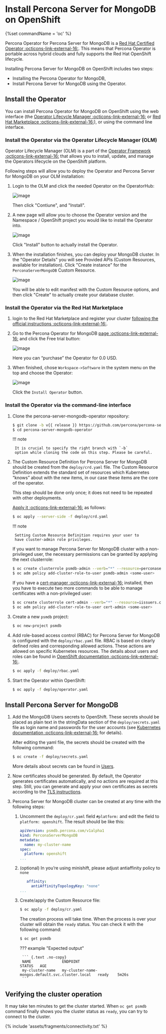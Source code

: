 # Install Percona Server for MongoDB on OpenShift

{%set commandName = 'oc' %}

Percona Operator for Percona Server for MongoDB is a [Red Hat Certified Operator  :octicons-link-external-16:](https://connect.redhat.com/en/partner-with-us/red-hat-openshift-certification). This means that Percona Operator is portable across hybrid clouds and fully supports the Red Hat OpenShift lifecycle.

Installing Percona Server for MongoDB on OpenShift includes two steps:

* Installing the Percona Operator for MongoDB,
* Install Percona Server for MongoDB using the Operator.

## Install the Operator

You can install Percona Operator for MongoDB on OpenShift using the web interface (the [Operator Lifecycle Manager :octicons-link-external-16:](https://docs.redhat.com/en/documentation/openshift_container_platform/4.2/html/operators/understanding-the-operator-lifecycle-manager-olm#olm-overview_olm-understanding-olm) or [Red Hat Marketplace :octicons-link-external-16:](https://marketplace.redhat.com)), or using the command line interface.

### Install the Operator via the Operator Lifecycle Manager (OLM)

Operator Lifecycle Manager (OLM) is a part of the [Operator Framework :octicons-link-external-16:](https://github.com/operator-framework) that allows you to install, update, and manage the Operators lifecycle on the OpenShift platform.

Following steps will allow you to deploy the Operator and Percona Server for MongoDB on your OLM installation:

1. Login to the OLM and click the needed Operator on the OperatorHub:

    ![image](assets/images/olm1.svg)

    Then click "Contiune", and "Install".

2. A new page will allow you to choose the Operator version and the Namespace / OpenShift project you would like to install the Operator into. 

    ![image](assets/images/olm1.svg)
    
    Click "Install" button to actually install the Operator.

3. When the installation finishes, you can deploy your MongoDB cluster. In the "Operator Details" you will see Provided APIs (Custom Resources, available for installation). Click "Create instance" for the `PerconaServerMongoDB` Custom Resource. 

    ![image](assets/images/olm3.svg)
    
    You will be able to edit manifest with the Custom Resource options, and then click "Create" to actually create your database cluster.

### Install the Operator via the Red Hat Marketplace

1. login to the Red Hat Marketplace and register your cluster [following the official instructions  :octicons-link-external-16:](https://marketplace.redhat.com/en-us/workspace/clusters/add/register).
2. Go to the Percona Operator for MongoDB [page  :octicons-link-external-16:](https://marketplace.redhat.com/en-us/products/percona-server-for-mongodb) and click the Free trial button:

    ![image](assets/images/marketplace-operator-page.png)

    Here you can “purchase” the Operator for 0.0 USD.

3. When finished, chose `Workspace->Software` in the system menu on the top and choose the Operator:

    ![image](assets/images/marketplace-operator-install.png)

    Click the `Install Operator` button.

### Install the Operator via the command-line interface

1. Clone the percona-server-mongodb-operator repository:

    ``` {.bash data-prompt="$" }
    $ git clone -b v{{ release }} https://github.com/percona/percona-server-mongodb-operator
    $ cd percona-server-mongodb-operator
    ```

    !!! note

        It is crucial to specify the right branch with `-b`
        option while cloning the code on this step. Please be careful.

2. The Custom Resource Definition for Percona Server for MongoDB should be
    created from the `deploy/crd.yaml` file. The Custom Resource Definition
    extends the standard set of resources which Kubernetes “knows” about with the
    new items, in our case these items are the core of the operator.

    This step should be done only once; it does not need to be repeated with other deployments.

    [Apply it  :octicons-link-external-16:](https://kubernetes.io/docs/reference/using-api/server-side-apply/)
    as follows:

    ``` {.bash data-prompt="$" }
    $ oc apply --server-side -f deploy/crd.yaml
    ```

    !!! note

        Setting Custom Resource Definition requires your user to
        have cluster-admin role privileges.

    If you want to manage Percona Server for MongoDB cluster with a
    non-privileged user, the necessary permissions can be granted by applying the
    next clusterrole:

    ``` {.bash data-prompt="$" }
    $ oc create clusterrole psmdb-admin --verb="*" --resource=perconaservermongodbs.psmdb.percona.com,perconaservermongodbs.psmdb.percona.com/status,perconaservermongodbbackups.psmdb.percona.com,perconaservermongodbbackups.psmdb.percona.com/status,perconaservermongodbrestores.psmdb.percona.com,perconaservermongodbrestores.psmdb.percona.com/status
    $ oc adm policy add-cluster-role-to-user psmdb-admin <some-user>
    ```

    If you have a [cert-manager  :octicons-link-external-16:](https://docs.cert-manager.io/en/release-0.8/getting-started/install/openshift.html) installed, then you have to execute two more commands to be able to manage certificates with a non-privileged user:

    ``` {.bash data-prompt="$" }
    $ oc create clusterrole cert-admin --verb="*" --resource=iissuers.certmanager.k8s.io,certificates.certmanager.k8s.io
    $ oc adm policy add-cluster-role-to-user cert-admin <some-user>
    ```

3. Create a new `psmdb` project:

    ``` {.bash data-prompt="$" }
    $ oc new-project psmdb
    ```

4. Add role-based access control (RBAC) for Percona Server for MongoDB is
    configured with the `deploy/rbac.yaml` file. RBAC is
    based on clearly defined roles and corresponding allowed actions. These
    actions are allowed on specific Kubernetes resources. The details about users
    and roles can be found in [OpenShift documentation  :octicons-link-external-16:](https://docs.openshift.com/enterprise/3.0/architecture/additional_concepts/authorization.html).

    ``` {.bash data-prompt="$" }
    $ oc apply -f deploy/rbac.yaml
    ```

5. Start the Operator within OpenShift:

    ``` {.bash data-prompt="$" }
    $ oc apply -f deploy/operator.yaml
    ```

## Install Percona Server for MongoDB

1. Add the MongoDB Users secrets to OpenShift. These secrets
    should be placed as plain text in the stringData section of the
    `deploy/secrets.yaml` file as login name and
    passwords for the user accounts (see [Kubernetes
    documentation  :octicons-link-external-16:](https://kubernetes.io/docs/concepts/configuration/secret/)
    for details).

    After editing the yaml file, the secrets should be created
    with the following command:

    ``` {.bash data-prompt="$" }
    $ oc create -f deploy/secrets.yaml
    ```

    More details about secrets can be found in [Users](users.md).

2. Now certificates should be generated. By default, the Operator generates
    certificates automatically, and no actions are required at this step. Still,
    you can generate and apply your own certificates as secrets according
    to the [TLS instructions](TLS.md).

3. Percona Server for MongoDB cluster can be created at any time with the following steps:

    1. Uncomment the `deploy/cr.yaml` field `#platform:` and edit the field
        to `platform: openshift`. The result should be like this:

        ```yaml
        apiVersion: psmdb.percona.com/v1alpha1
        kind: PerconaServerMongoDB
        metadata:
          name: my-cluster-name
        spec:
          platform: openshift
        ...
        ```

    2. (optional) In you’re using minishift, please adjust antiaffinity policy to `none`

        ```yaml
           affinity:
             antiAffinityTopologyKey: "none"
        ...
        ```

    3. Create/apply the Custom Resource file:

        ``` {.bash data-prompt="$" }
        $ oc apply -f deploy/cr.yaml
        ```

        The creation process will take time. When the process is over your
        cluster will obtain the `ready` status. You can check it with the 
        following command:

        ``` {.bash data-prompt="$" }
        $ oc get psmdb
        ```

        ??? example "Expected output"

            ``` {.text .no-copy}
            NAME              ENDPOINT                                           STATUS   AGE
            my-cluster-name   my-cluster-name-mongos.default.svc.cluster.local   ready    5m26s
            ```

## Verifying the cluster operation

It may take ten minutes to get the cluster started. When `oc get psmdb`
command finally shows you the cluster status as `ready`, you can try to connect
to the cluster.

{% include 'assets/fragments/connectivity.txt' %}
